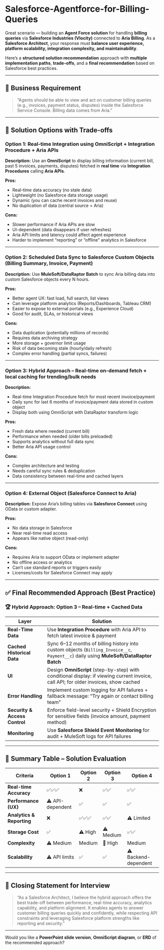 # Salesforce-Agentforce-for-Billing-Queries

Great scenario — building an **Agent Force solution** for handling **billing queries** via **Salesforce Industries (Vlocity)** connected to **Aria Billing**. As a **Salesforce Architect**, your response must **balance user experience, platform scalability, integration complexity, and maintainability**.

Here’s a **structured solution recommendation** approach with **multiple implementation paths**, **trade-offs**, and a **final recommendation** based on Salesforce best practices.

---

## 🎯 **Business Requirement**

> “Agents should be able to view and act on customer billing queries (e.g., invoices, payment status, disputes) inside the Salesforce Service Console. Billing data comes from Aria.”

---

## 🧠 **Solution Options with Trade-offs**

### **Option 1: Real-time Integration using OmniScript + Integration Procedure + Aria APIs**

**Description:**
Use an **OmniScript** to display billing information (current bill, past 5 invoices, payments, disputes) fetched in **real time** via **Integration Procedures** calling **Aria APIs**.

**Pros:**

* Real-time data accuracy (no stale data)
* Lightweight (no Salesforce data storage usage)
* Dynamic (you can cache recent invoices and reuse)
* No duplication of data (central source = Aria)

**Cons:**

* Slower performance if Aria APIs are slow
* UI-dependent (data disappears if user refreshes)
* Aria API limits and latency could affect agent experience
* Harder to implement “reporting” or “offline” analytics in Salesforce

---

### **Option 2: Scheduled Data Sync to Salesforce Custom Objects (Billing Summary, Invoice, Payment)**

**Description:**
Use **MuleSoft/DataRaptor Batch** to sync Aria billing data into custom Salesforce objects every N hours.

**Pros:**

* Better agent UX: fast load, full search, list views
* Can leverage platform analytics (Reports/Dashboards, Tableau CRM)
* Easier to expose to external portals (e.g., Experience Cloud)
* Good for audit, SLAs, or historical views

**Cons:**

* Data duplication (potentially millions of records)
* Requires data archiving strategy
* More storage + governor limit usage
* Risk of data becoming stale (hourly/daily refresh)
* Complex error handling (partial syncs, failures)

---

### **Option 3: Hybrid Approach – Real-time on-demand fetch + local caching for trending/bulk needs**

**Description:**

* Real-time Integration Procedure fetch for most recent invoice/payment
* Daily sync for last 6 months of invoice/payment data stored in custom object
* Display both using OmniScript with DataRaptor transform logic

**Pros:**

* Fresh data where needed (current bill)
* Performance when needed (older bills preloaded)
* Supports analytics without full data sync
* Better Aria API usage control

**Cons:**

* Complex architecture and testing
* Needs careful sync rules & deduplication
* Data consistency between real-time and cached layers

---

### **Option 4: External Object (Salesforce Connect to Aria)**

**Description:**
Expose Aria’s billing tables via **Salesforce Connect** using OData or custom adapter.

**Pros:**

* No data storage in Salesforce
* Near real-time read access
* Appears like native object (read-only)

**Cons:**

* Requires Aria to support OData or implement adapter
* No offline access or analytics
* Can’t use standard reports or triggers easily
* Licenses/costs for Salesforce Connect may apply

---

## ✅ **Final Recommended Approach (Best Practice)**

### 🏆 **Hybrid Approach: Option 3 – Real-time + Cached Data**

| Layer                         | Solution                                                                                                                               |
| ----------------------------- | -------------------------------------------------------------------------------------------------------------------------------------- |
| **Real-Time Data**            | Use **Integration Procedure** with Aria API to fetch latest invoice & payment                                                          |
| **Cached Historical Data**    | Sync 6–12 months of billing history into custom objects (`Billing_Invoice__c`, `Payment__c`) daily using **MuleSoft/DataRaptor Batch** |
| **UI**                        | Design **OmniScript** (step-by-step) with conditional display: if viewing current invoice, call API; for older invoices, show cached   |
| **Error Handling**            | Implement custom logging for API failures + fallback message: “Try again or contact billing team”                                      |
| **Security & Access Control** | Enforce field-level security + Shield Encryption for sensitive fields (invoice amount, payment method)                                 |
| **Monitoring**                | Use **Salesforce Shield Event Monitoring** for audit + MuleSoft logs for API failures                                                  |

---

## 🧾 Summary Table – Solution Evaluation

| Criteria                  | Option 1         | Option 2 | Option 3  | Option 4             |
| ------------------------- | ---------------- | -------- | --------- | -------------------- |
| **Real-time Accuracy**    | ✅✅✅              | ❌        | ✅✅        | ✅✅                   |
| **Performance (UX)**      | ⚠️ API-dependent | ✅        | ✅         | ✅                    |
| **Analytics & Reporting** | ❌                | ✅✅✅      | ✅✅        | ⚠️ Limited           |
| **Storage Cost**          | ✅                | ⚠️ High  | ⚠️ Medium | ✅✅                   |
| **Complexity**            | ⚠️ Medium        | Medium   | 🔴 High   | Medium               |
| **Scalability**           | ⚠️ API limits    | ✅        | ✅         | ⚠️ Backend-dependent |

---

## 🏁 Closing Statement for Interview

> “As a Salesforce Architect, I believe the hybrid approach offers the best trade-off between performance, real-time accuracy, analytics capability, and platform alignment. It enables agents to answer customer billing queries quickly and confidently, while respecting API constraints and leveraging Salesforce platform strengths like reporting and security.”

---

Would you like a **PowerPoint slide version**, **OmniScript diagram**, or **ERD** of the recommended approach?
